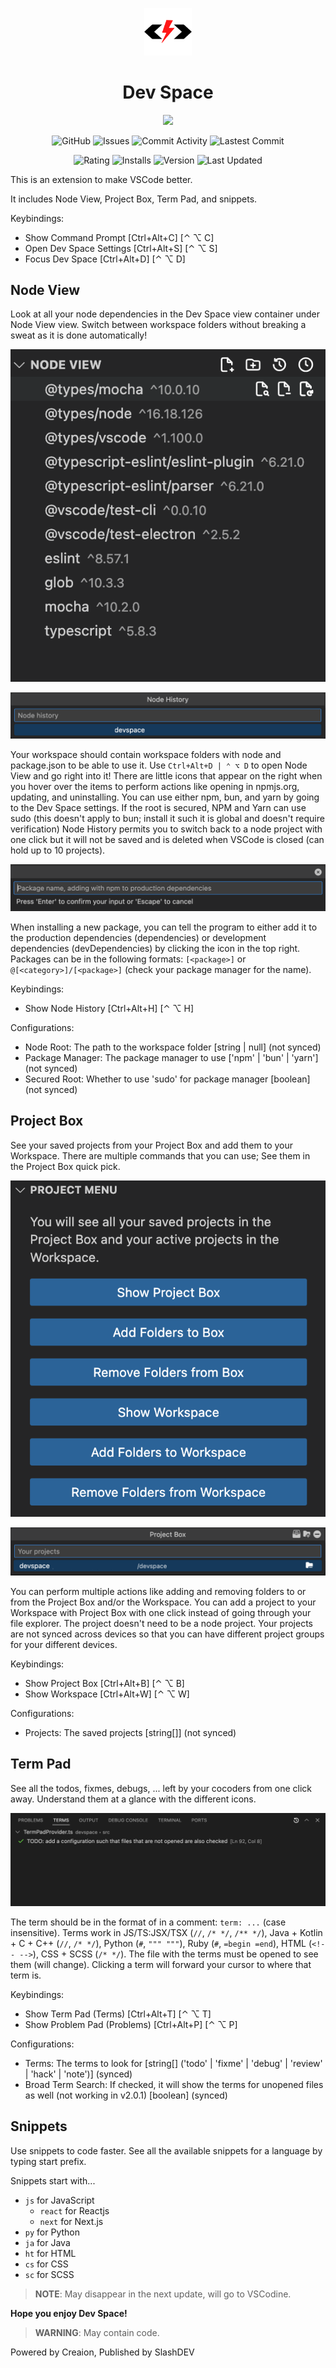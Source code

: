 <p align="center">
    <img width="15%" src="./img/logo.png">
    <h1 align="center">Dev Space</h1>
</p>
<a href="https://github.com/Creaion" style="text-decoration: none"><p align="center">
    <img src="https://img.shields.io/badge/Creaion-devspace-red?logo=javascript&logoColor=red">
</p></a>
<a href="https://github.com/zer0code9/devspace" style="text-decoration: none"><p align="center">
    <img alt="GitHub" src="https://img.shields.io/github/license/zer0code9/devspace?logo=github">
    <img alt="Issues" src="https://img.shields.io/github/issues/zer0code9/devspace?logo=github">
    <img alt="Commit Activity" src="https://img.shields.io/github/commit-activity/m/zer0code9/devspace?label=activity&logo=github">
    <img alt="Lastest Commit" src="https://img.shields.io/github/last-commit/zer0code9/devspace?label=commit&logo=github">
</p></a>
<a href="https://marketplace.visualstudio.com/items?itemName=SlashDEV.devspace" style="text-decoration: none"><p align="center">
    <img alt="Rating" src="https://img.shields.io/visual-studio-marketplace/stars/SlashDEV.devspace?logo=vscodium">
    <img alt="Installs" src="https://img.shields.io/visual-studio-marketplace/i/SlashDEV.devspace?logo=vscodium">
    <img alt="Version" src="https://img.shields.io/visual-studio-marketplace/v/SlashDEV.devspace?logo=vscodium">
    <img alt="Last Updated" src="https://img.shields.io/visual-studio-marketplace/last-updated/SlashDEV.devspace?label=updated&logo=vscodium">
</p></a>

This is an extension to make VSCode better.

It includes Node View, Project Box, Term Pad, and snippets.

Keybindings:
- Show Command Prompt [Ctrl+Alt+C] [⌃ ⌥ C]
- Open Dev Space Settings [Ctrl+Alt+S] [⌃ ⌥ S]
- Focus Dev Space [Ctrl+Alt+D] [⌃ ⌥ D]

## Node View

Look at all your node dependencies in the Dev Space view container under Node View view. Switch between workspace folders without breaking a sweat as it is done automatically!

![Node View](./img/readme/nodeViewv2.0.png)

![Node History](./img/readme/nodeHistoryv2.0.png)

Your workspace should contain workspace folders with node and package.json to be able to use it. Use `Ctrl+Alt+D | ⌃ ⌥ D` to open Node View and go right into it! There are little icons that appear on the right when you hover over the items to perform actions like opening in npmjs.org, updating, and uninstalling. You can use either npm, bun, and yarn by going to the Dev Space settings. If the root is secured, NPM and Yarn can use sudo (this doesn't apply to bun; install it such it is global and doesn't require verification) Node History permits you to switch back to a node project with one click but it will not be saved and is deleted when VSCode is closed (can hold up to 10 projects).

![Node Install](./img/readme/nodeInstallv2.0.png)

When installing a new package, you can tell the program to either add it to the production dependencies (dependencies) or development dependencies (devDependencies) by clicking the icon in the top right. Packages can be in the following formats: `[<package>]` or `@[<category>]/[<package>]` (check your package manager for the name).

Keybindings:
- Show Node History [Ctrl+Alt+H] [⌃ ⌥ H]

Configurations:
- Node Root: The path to the workspace folder [string | null] (not synced)
- Package Manager: The package manager to use ['npm' | 'bun' | 'yarn'] (not synced)
- Secured Root: Whether to use 'sudo' for package manager [boolean] (not synced)

## Project Box

See your saved projects from your Project Box and add them to your Workspace. There are multiple commands that you can use; See them in the Project Box quick pick.

![Project Menu](./img/readme/projectMenuv2.0.png)

![Project Box](./img/readme/projectBoxv2.0.png)

You can perform multiple actions like adding and removing folders to or from the Project Box and/or the Workspace. You can add a project to your Workspace with Project Box with one click instead of going through your file explorer. The project doesn't need to be a node project. Your projects are not synced across devices so that you can have different project groups for your different devices.

Keybindings:
- Show Project Box [Ctrl+Alt+B] [⌃ ⌥ B]
- Show Workspace [Ctrl+Alt+W] [⌃ ⌥ W]

Configurations:
- Projects: The saved projects [string[]] (not synced)

## Term Pad

See all the todos, fixmes, debugs, ... left by your cocoders from one click away. Understand them at a glance with the different icons.

![Term Pad](./img/readme/termPadv2.0.png)

The term should be in the format of in a comment: `term: ...` (case insensitive). Terms work in JS/TS:JSX/TSX (`//`, `/* */`, `/** */`), Java + Kotlin + C + C++ (`//`, `/* */`), Python (`#`, `""" """`), Ruby (`#`, `=begin =end`), HTML (`<!-- -->`), CSS + SCSS (`/* */`). The file with the terms must be opened to see them (will change). Clicking a term will forward your cursor to where that term is.

Keybindings:
- Show Term Pad (Terms) [Ctrl+Alt+T] [⌃ ⌥ T]
- Show Problem Pad (Problems) [Ctrl+Alt+P] [⌃ ⌥ P]

Configurations:
- Terms: The terms to look for [string[] ('todo' | 'fixme' | 'debug' | 'review' | 'hack' | 'note')] (synced)
- Broad Term Search: If checked, it will show the terms for unopened files as well (not working in v2.0.1) [boolean] (synced)

## Snippets

Use snippets to code faster. See all the available snippets for a language by typing start prefix.

Snippets start with...
- `js` for JavaScript
    - `react` for Reactjs
    - `next` for Next.js
- `py` for Python
- `ja` for Java
- `ht` for HTML
- `cs` for CSS
- `sc` for SCSS

> **NOTE**: May disappear in the next update, will go to VSCodine.

**Hope you enjoy Dev Space!**

> **WARNING**: May contain code.

Powered by Creaion, Published by SlashDEV